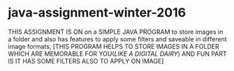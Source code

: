# java-assignment-winter-2016
THIS ASSIGNMENT IS ON on a SIMPLE JAVA PROGRAM to store images in a folder and also has features to apply some filters and saveable in different image formats, 
[THIS PROGRAM HELPS TO STORE IMAGES IN A FOLDER WHICH ARE MEMORABLE FOR YOU(*LIKE A DIGITAL DAIRY*) AND FUN PART IS IT HAS SOME FILTERS ALSO TO APPLY ON IMAGE]

